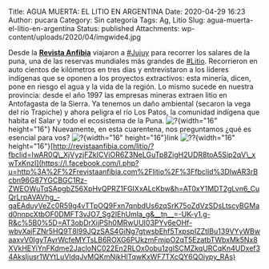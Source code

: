 Title: AGUA MUERTA: EL LITIO EN ARGENTINA
Date: 2020-04-29 16:23
Author: pucara
Category: Sin categoría
Tags: Ag, Litio
Slug: agua-muerta-el-litio-en-argentina
Status: published
Attachments: wp-content/uploads/2020/04/imgwide4.jpg

<!-- wp:paragraph -->

Desde la [**Revista Anfibia**](https://www.facebook.com/RevistaAnfibia/?__cft__%5B0%5D=AZXGzTNtiXKDC0zBwu5cOb0H7omvBJ8y9KVFWc5NZmk-v-cBcUDd0o5d_n_zmlhJoRdXes3wCWm56N9E_vORScFoN32bkqchaNzzfIH4rCta7kW2j7aO-ckzCPbJdbtqKZ2ODq1I4U3xha8v5bebjegNQMTEkZX0ZzBiwWaEYcMwy6px8mh1TsVAELmkBNuuMPQZBNv6Xmolnk1foOFdHsbBQ1-lL_uGJQIpRAnkWdMhtx7z3VCPaHD4X-_W9Up39lQ&__tn__=kK-y1.g-R) viajaron a [\#Jujuy](https://www.facebook.com/hashtag/jujuy?__cft__%5B0%5D=AZXGzTNtiXKDC0zBwu5cOb0H7omvBJ8y9KVFWc5NZmk-v-cBcUDd0o5d_n_zmlhJoRdXes3wCWm56N9E_vORScFoN32bkqchaNzzfIH4rCta7kW2j7aO-ckzCPbJdbtqKZ2ODq1I4U3xha8v5bebjegNQMTEkZX0ZzBiwWaEYcMwy6px8mh1TsVAELmkBNuuMPQZBNv6Xmolnk1foOFdHsbBQ1-lL_uGJQIpRAnkWdMhtx7z3VCPaHD4X-_W9Up39lQ&__tn__=*NK-y1.g-R) para recorrer los salares de la puna, una de las reservas mundiales más grandes de [\#Litio](https://www.facebook.com/hashtag/litio?__cft__%5B0%5D=AZXGzTNtiXKDC0zBwu5cOb0H7omvBJ8y9KVFWc5NZmk-v-cBcUDd0o5d_n_zmlhJoRdXes3wCWm56N9E_vORScFoN32bkqchaNzzfIH4rCta7kW2j7aO-ckzCPbJdbtqKZ2ODq1I4U3xha8v5bebjegNQMTEkZX0ZzBiwWaEYcMwy6px8mh1TsVAELmkBNuuMPQZBNv6Xmolnk1foOFdHsbBQ1-lL_uGJQIpRAnkWdMhtx7z3VCPaHD4X-_W9Up39lQ&__tn__=*NK-y1.g-R). Recorrieron en auto cientos de kilómetros en tres días y entrevistaron a los líderes indígenas que se oponen a los proyectos extractivos: esta minería, dicen, pone en riesgo el agua y la vida de la región. Lo mismo sucede en nuestra provincia: desde el año 1997 las empresas mineras extraen litio en Antofagasta de la Sierra. Ya tenemos un daño ambiental (secaron la vega del río Trapiche) y ahora peligra el río Los Patos, la comunidad indígena que habita el Salar y todo el ecosistema de la Puna. ![?](https://static.xx.fbcdn.net/images/emoji.php/v9/t44/1/16/1f480.png){width="16" height="16"} Nuevamente, en esta cuarentena, nos preguntamos ¿qué es esencial para vos? ![?](https://static.xx.fbcdn.net/images/emoji.php/v9/t34/1/16/1f914.png){width="16" height="16"}link ![??](https://static.xx.fbcdn.net/images/emoji.php/v9/te/1/16/1f449_1f3fd.png){width="16" height="16"}[http://revistaanfibia.com/litio/?fbclid=IwAR0Q\_XjVyzjFZkICViOR6Z3NeLGuTp8ZigH2UDR8toA5Sip2qV\_xwTxKnzI](https://l.facebook.com/l.php?u=http%3A%2F%2Frevistaanfibia.com%2Flitio%2F%3Ffbclid%3DIwAR3rBcbn96G87YGCBGC1Rz-ZWEOWuTqSApgbZ56XpHvQPRZ1FGIXxALcKbw&h=AT0xY1MDT2gLvn6_CuQrLrpAVAVhg_-gaEAduyVeZc0R59g4vTTpOQ9Fxn7qnbdUs6zqSrK75oZdVzSDsLtscyBGMad0nnpcXtbOF0DMFT3vJO7_Sg2IEhUmIa_g&__tn__=-UK-y1.g-R&c%5B0%5D=AT3obDrXijPSh0MRwUUI03PYv6eOHf-wbvXajFZNr5HQ9T8l99JQzSAS4GiNg7gtwsbEhf5TxpspIZZtIBu139VYyWBwaaxvV0IgyTAyrWcfeMYTsLB6ROXG6PUkzmFmjpO2qT5EzatbTWbxMk5Nx8XVkHEYiYnFKdme2JacloNC022En2RLOx0obu1zglSCMZkqURCqKn4UDxef34AksIjusr1WYtLuVIdqJvMQKmNjkHlTqwKxWF7TXcQY6QOiypy_RAs)

<!-- /wp:paragraph -->
